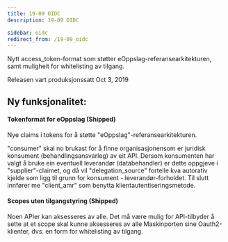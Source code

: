 ```yaml
---
title: 19-09 OIDC
description: 19-09 OIDC

sidebar: oidc
redirect_from: /19-09_oidc
---
```



Nytt access\_token-format som støtter eOppslag-referansearkitekturen, samt muligheit for whitelisting av tilgang.



Releasen vart produksjonssatt Oct 3, 2019

## Ny funksjonalitet:


#### Tokenformat for eOppslag (Shipped)

Nye claims i tokens for å støtte "eOppslag"-referansearkitekturen.

"consumer" skal no brukast for å finne organisasjonensom er juridisk konsument (behandlingsansvarleg) av eit API. Dersom konsumenten har valgt å bruke ein eventuell leverandør (databehandler) er dette oppgjeve i "supplier"-claimet, og då vil "delegation\_source" fortelle kva autorativ kjelde som ligg til grunn for konsument - leverandør-forholdet. Til slutt innfører me "client\_amr" som benytta klientautentiseringsmetode.




#### Scopes uten tilgangstyring (Shipped)

Noen APIer kan aksesseres av alle. Det må være mulig for API-tilbyder å sette at et scope skal kunne aksesseres av alle Maskinporten sine Oauth2-klienter, dvs. en form for whitelisting av tilgang.

